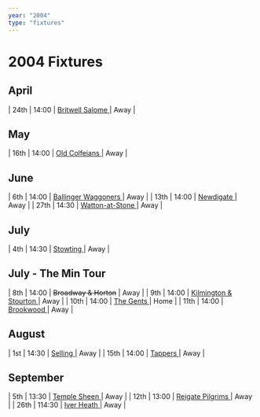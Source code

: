```yaml
---
year: "2004"
type: "fixtures"
---
```


# 2004 Fixtures

## April

| 24th | 14:00 | [Britwell Salome ](2004-britwell-salome.md) | Away |

## May

| 16th | 14:00 | [Old Colfeians ](2004-old-colfeians.md) | Away |

## June

| 6th | 14:00 | [Ballinger Waggoners ](2004-ballinger-waggoners.md) | Away |
| 13th | 14:00 | [Newdigate ](2004-newdigate.md) | Away |
| 27th | 14:30 | [Watton-at-Stone ](2004-watton-at-stone.md) | Away |

## July

| 4th | 14:30 | [Stowting ](2004-stowting.md) | Away |

## July - The Min Tour

| 8th | 14:00 | <del>Broadway & Horton</del> | Away |
| 9th | 14:00 | [Kilmington & Stourton ](2004-kilmington-and-stourton.md) | Away |
| 10th | 14:00 | [The Gents ](2004-the-gents.md) | Home |
| 11th | 14:00 | [Brookwood ](2004-brookwood.md) | Away |

## August

| 1st | 14:30 | [Selling ](2004-selling.md) | Away |
| 15th | 14:00 | [Tappers ](2004-tappers.md) | Away |

## September

| 5th | 13:30 | [Temple Sheen ](2004-temple-sheen.md) | Away |
| 12th | 13:00 | [Reigate Pilgrims ](2004-reigate-pilgrims.md) | Away |
| 26th | 114:30 | [Iver Heath ](2004-iver-heath.md) | Away |